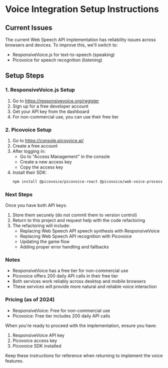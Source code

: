 # Voice Integration Setup Instructions

## Current Issues
The current Web Speech API implementation has reliability issues across browsers and devices. To improve this, we'll switch to:
- ResponsiveVoice.js for text-to-speech (speaking)
- Picovoice for speech recognition (listening)

## Setup Steps

### 1. ResponsiveVoice.js Setup
1. Go to https://responsivevoice.org/register
2. Sign up for a free developer account
3. Get your API key from the dashboard
4. For non-commercial use, you can use their free tier

### 2. Picovoice Setup
1. Go to https://console.picovoice.ai/
2. Create a free account
3. After logging in:
   - Go to "Access Management" in the console
   - Create a new access key
   - Copy the access key
4. Install their SDK:
   ```bash
   npm install @picovoice/picovoice-react @picovoice/web-voice-processor
   ```

### Next Steps
Once you have both API keys:
1. Store them securely (do not commit them to version control)
2. Return to this project and request help with the code refactoring
3. The refactoring will include:
   - Replacing Web Speech API speech synthesis with ResponsiveVoice
   - Replacing Web Speech API recognition with Picovoice
   - Updating the game flow
   - Adding proper error handling and fallbacks

### Notes
- ResponsiveVoice has a free tier for non-commercial use
- Picovoice offers 200 daily API calls in their free tier
- Both services work reliably across desktop and mobile browsers
- These services will provide more natural and reliable voice interaction

### Pricing (as of 2024)
- ResponsiveVoice: Free for non-commercial use
- Picovoice: Free tier includes 200 daily API calls

When you're ready to proceed with the implementation, ensure you have:
1. ResponsiveVoice API key
2. Picovoice access key
3. Picovoice SDK installed

Keep these instructions for reference when returning to implement the voice features.
